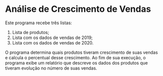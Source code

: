 # Análise de Crescimento de Vendas
Este programa recebe três listas:

1. Lista de produtos;
2. Lista com os dados de vendas de 2019;
3. Lista com os dados de vendas de 2020.

O programa determina quais produtos tiveram crescimento de suas vendas e calcula o percentual desse crescimento. Ao fim de sua execução, 
o programa exibe um relatório que descreve os dados dos produtos que tiveram evolução no número de suas vendas.
